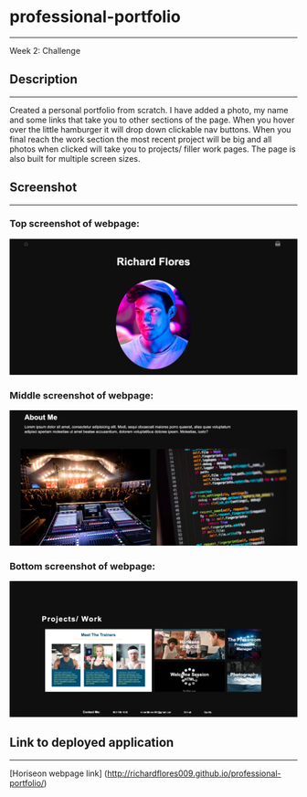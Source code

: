 # professional-portfolio

******************************************************************************************************************************************************************************************************************************
Week 2: Challenge

## Description 
******************************************************************************************************************************************************************************************************************************

Created a personal portfolio from scratch. I have added a photo, my name and some links that take you to other sections of the page. When you hover over the little hamburger it will drop down clickable nav buttons. When you final reach the work section the most recent project will be big and all photos when clicked will take you to projects/ filler work pages. The page is also built for multiple screen sizes.
## Screenshot
******************************************************************************************************************************************************************************************************************************

### Top screenshot of webpage:
![alt text](https://github.com/Richardflores009/professional-portfolio/blob/master/assets/images/Screen%20Shot%202020-08-08%20at%2019.41.29.png "Top of webpage")

### Middle screenshot of webpage:
![alt text](https://github.com/Richardflores009/professional-portfolio/blob/master/assets/images/Screen%20Shot%202020-08-08%20at%2019.41.49.png "Middle of webpage")

### Bottom screenshot of webpage:
![alt text](https://github.com/Richardflores009/professional-portfolio/blob/master/assets/images/Screen%20Shot%202020-08-08%20at%2019.42.04.png "Bottom of webpage")


## Link to deployed application
******************************************************************************************************************************************************************************************************************************
[Horiseon webpage link] (http://richardflores009.github.io/professional-portfolio/)
